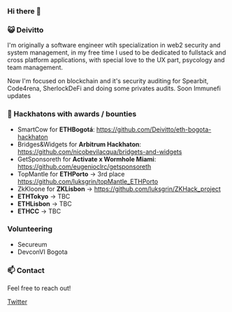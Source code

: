 ### Hi there 👋

### 😺 Deivitto
I'm originally a software engineer wtih specialization in web2 security and system management, in my free time I used to be dedicated to fullstack and cross platform applications, with special love to the UX part, psycology and team management.

Now I'm focused on blockchain and it's security auditing for Spearbit, Code4rena, SherlockDeFi and doing some privates audits. Soon Immunefi updates

### 👨 Hackhatons with awards / bounties
- SmartCow for **ETHBogotá**: https://github.com/Deivitto/eth-bogota-hackhaton
- Bridges&Widgets for **Arbitrum Hackhaton**: https://github.com/nicobevilacqua/bridgets-and-widgets
- GetSponsoreth for **Activate x Wormhole Miami**: https://github.com/eugenioclrc/getsponsoreth
- TopMantle for **ETHPorto** -> 3rd place https://github.com/luksgrin/topMantle_ETHPorto 
- ZkKloone for **ZKLisbon** -> https://github.com/luksgrin/ZKHack_project
- **ETHTokyo** -> TBC
- **ETHLisbon** -> TBC
- **ETHCC** -> TBC

### Volunteering
- Secureum
- DevconVI Bogota

### 📫 Contact
Feel free to reach out!

[Twitter](https://twitter.com/Deivitto)
